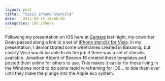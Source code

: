 ```yaml
---
layout: post
title:  "Visio iPhone Stencils"
date:   2011-03-16 11:00:00
categories: iOS iPhone
---
```


Following my presentation on iOS here at [Centare](http://www.centare.com/) last night, my coworker Dean passed along a link to a set of [iPhone stencils for Visio](http://www.beacon16.com/2010/09/the-visio-iphone-stencil/).  In my presentation, I demonstrated some wireframes created in Balsamiq, but clearly Visio would be able to do the job if there was a set of stencils available.  Jonathan Abbett of Beacon 16 created these templates and posted them online for others to use.  This makes it easier for those living in the Windows world to do some rapid wireframing for iOS... to tide them over until they make the plunge into the Apple eco system.